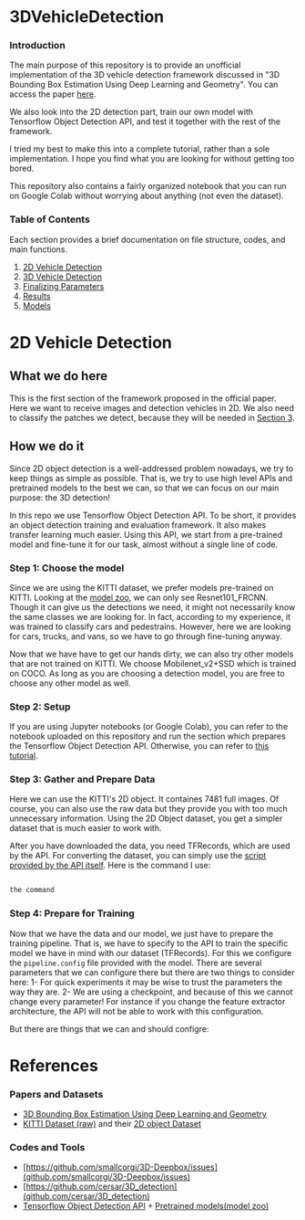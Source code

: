 # 3DVehicleDetection

### Introduction
The main purpose of this repository is to provide an unofficial implementation of the 3D vehicle detection framework discussed in "3D Bounding Box Estimation Using Deep Learning and Geometry". You can access the paper [here](url).

We also look into the 2D detection part, train our own model with Tensorflow Object Detection API, and test it together with the rest of the framework.

I tried my best to make this into a complete tutorial, rather than a sole implementation. I hope you find what you are looking for without getting too bored.

This repository also contains a fairly organized notebook that you can run on Google Colab without worrying about anything (not even the dataset).

### Table of Contents

Each section provides a brief documentation on file structure, codes, and main functions.

1. [2D Vehicle Detection](url)
2. [3D Vehicle Detection](url)
3. [Finalizing Parameters](url)
4. [Results](url)
5. [Models](url) 
# 2D Vehicle Detection
## What we do here
This is the first section of the framework proposed in the official paper. Here we want to receive images and detection vehicles in 2D. We also need to classify the patches we detect, because they will be needed in [Section 3](url).

## How we do it
Since 2D object detection is a well-addressed problem nowadays, we try to keep things as simple as possible. That is, we try to use high level APIs and pretrained models to the best we can, so that we can focus on our main purpose: the 3D detection!

In this repo we use Tensorflow Object Detection API. To be short, it provides an object detection training and evaluation framework. It also makes transfer learning much easier. Using this API, we start from a pre-trained model and fine-tune it for our task, almost without a single line of code.
### Step 1: Choose the model
Since we are using the KITTI dataset, we prefer models pre-trained on KITTI. Looking at the [model zoo](https://github.com/tensorflow/models/blob/master/research/object_detection/g3doc/tf1_detection_zoo.md), we can only see Resnet101_FRCNN. Though it can give us the detections we need, it might not necessarily know the same classes we are looking for. In fact, according to my experience, it was trained to classify cars and pedestrains. However, here we are looking for cars, trucks, and vans, so we have to go through fine-tuning anyway. 

Now that we have have to get our hands dirty, we can also try other models that are not trained on KITTI. We choose Mobilenet_v2+SSD which is trained on COCO. As long as you are choosing a detection model, you are free to choose any other model as well.

### Step 2: Setup
If you are using Jupyter notebooks (or Google Colab), you can refer to the notebook uploaded on this repository and run the section which prepares the Tensorflow Object Detection API. Otherwise, you can refer to [this tutorial](url).

### Step 3: Gather and Prepare Data
Here we can use the KITTI's 2D object. It containes 7481 full images. Of course, you can also use the raw data but they provide you with too much unnecessary information. Using the 2D Object dataset, you get a simpler dataset that is much easier to work with.

After you have downloaded the data, you need TFRecords, which are used by the API. For converting the dataset, you can simply use the [script provided by the API itself](https://github.com/tensorflow/models/blob/master/research/object_detection/dataset_tools/create_kitti_tf_record.py). Here is the command I use:

```bash

the command

```
### Step 4: Prepare for Training
Now that we have the data and our model, we just have to prepare the training pipeline. That is, we have to specify to the API to train the specific model we have in mind with our dataset (TFRecords). For this we configure the `pipeline.config` file provided with the model. There are several parameters that we can configure there but there are two things to consider here:
1- For quick experiments it may be wise to trust the parameters the way they are.
2- We are using a checkpoint, and because of this we cannot change every parameter! For instance if you change the feature extractor architecture, the API will not be able to work with this configuration.

But there are things that we can and should configre:



# References
### Papers and Datasets
- [3D Bounding Box Estimation Using Deep Learning and Geometry](https://arxiv.org/abs/1612.00496)
- [KITTI Dataset (raw)](http://www.cvlibs.net/datasets/kitti/raw_data.php) and their [2D object Dataset](http://www.cvlibs.net/datasets/kitti/eval_object.php?obj_benchmark=2d)
### Codes and Tools
- [https://github.com/smallcorgi/3D-Deepbox/issues](github.com/smallcorgi/3D-Deepbox/issues)
- [https://github.com/cersar/3D_detection](github.com/cersar/3D_detection)
- [Tensorflow Object Detection API](github.com/tensorflow/models) + [Pretrained models(model zoo)](https://github.com/tensorflow/models/blob/master/research/object_detection/g3doc/tf1_detection_zoo.md)
